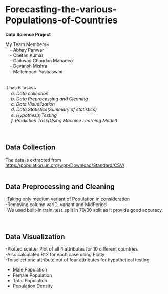 # **Forecasting-the-various-Populations-of-Countries**
**Data Science Project**

My Team Members~<br/>
&emsp;- Abhay Panwar<br/>
&emsp;- Chetan Kumar<br/>
&emsp;- Gaikwad Chandan Mahadeo<br/>
&emsp;- Devansh Mishra<br/>
&emsp;- Mallempadi Yashaswini<br/>
<br/>
<br/>
It has 6 tasks~<br/>
  &emsp; _a. Data collection <br/>
  &emsp; b. Data Preprocessing and Cleaning <br/>
  &emsp; c. Data Visualization<br/>
  &emsp; d. Data Statistics(Summary of statistics)<br/>
  &emsp; e. Hypothesis Testing<br/>
  &emsp; f. Prediction Task(Using Machine Learning Model)_<br/>
<br/>
<br/>
## Data Collection
The data is extracted from https://population.un.org/wpp/Download/Standard/CSV/
<br/>
<br/>
## Data Preprocessing and Cleaning
-Taking only medium variant of Population in consideration<br/>
-Removing column varID, variant and MidPeriod<br/>
-We used built-in train_test_split in 70/30 split as it provide good accuracy.<br/>
<br/>
<br/>
## Data Visualization
-Plotted scatter Plot of all 4 attributes for 10 different countries<br/>
-Also calculated R^2 for each case using Plotly<br/>
-To select one attribute out of four attributes for hypothetical testing<br/> 
  - Male Population<br/> 
  - Female Population<br/> 
  - Total Population<br/>
  - Population Density<br/>



